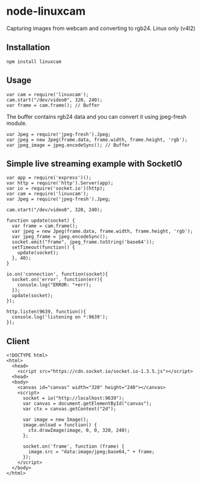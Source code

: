 # node-linuxcam
Capturing images from webcam and converting to rgb24. Linux only (v4l2)

## Installation
```
npm install linuxcam
```

## Usage

```
var cam = require('linuxcam');
cam.start("/dev/video0", 320, 240);
var frame = cam.frame(); // Buffer
```

The buffer contains rgb24 data and you can convert it using jpeg-fresh module.

```
var Jpeg = require('jpeg-fresh').Jpeg;
var jpeg = new Jpeg(frame.data, frame.width, frame.height, 'rgb');
var jpeg_image = jpeg.encodeSync(); // Buffer
```

## Simple live streaming example with SocketIO

```
var app = require('express')();
var http = require('http').Server(app);
var io = require('socket.io')(http);
var cam = require('linuxcam');
var Jpeg = require('jpeg-fresh').Jpeg;

cam.start("/dev/video0", 320, 240);

function update(socket) {
  var frame = cam.frame();
  var jpeg = new Jpeg(frame.data, frame.width, frame.height, 'rgb');
  var jpeg_frame = jpeg.encodeSync();
  socket.emit("frame", jpeg_frame.toString('base64'));
  setTimeout(function() {
    update(socket);
  }, 40);
}

io.on('connection', function(socket){
  socket.on('error', function(err){
    console.log("ERROR: "+err);
  });
  update(socket);
});

http.listen(9639, function(){
  console.log('listening on *:9639');
});
```
## Client
```
<!DOCTYPE html>
<html>
  <head>
    <script src="https://cdn.socket.io/socket.io-1.3.5.js"></script>
  <head>
  <body>
    <canvas id="canvas" width="320" height="240"></canvas>
    <script>
      socket = io("http://localhost:9639");
      var canvas = document.getElementById("canvas");
      var ctx = canvas.getContext("2d");

      var image = new Image();
      image.onload = function() {
        ctx.drawImage(image, 0, 0, 320, 240);
      };

      socket.on('frame', function (frame) {
        image.src = "data:image/jpeg;base64," + frame;
      });
    </script>
  </body>
</html>

```

